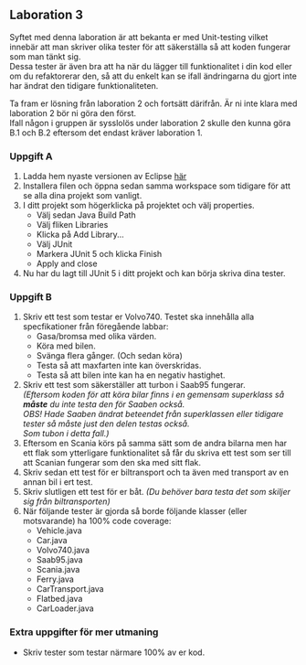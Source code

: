 ## Laboration 3

Syftet med denna laboration är att bekanta er med Unit-testing vilket innebär att man skriver olika tester 
för att säkerställa så att koden fungerar som man tänkt sig.<br> 
Dessa tester är även bra att ha när du lägger till funktionalitet i din kod eller om du refaktorerar den, så att du 
enkelt kan se ifall ändringarna du gjort inte har ändrat den tidigare funktionaliteten.<br>

Ta fram er lösning från laboration 2 och fortsätt därifrån. Är ni inte klara med laboration 2 bör ni göra den först.<br>
Ifall någon i gruppen är sysslolös under laboration 2 skulle den kunna göra B.1 och B.2 eftersom det endast kräver laboration 1.

### Uppgift A
1. Ladda hem nyaste versionen av Eclipse [här](https://www.eclipse.org/downloads/download.php?file=/oomph/epp/2018-12/R/eclipse-inst-win64.exe)
2. Installera filen och öppna sedan samma workspace som tidigare för att se alla dina projekt som vanligt.
3. I ditt projekt som högerklicka på projektet och välj properties.
    * Välj sedan Java Build Path 
    * Välj fliken Libraries
    * Klicka på Add Library...
    * Välj JUnit
    * Markera JUnit 5 och klicka Finish
    * Apply and close
4. Nu har du lagt till JUnit 5 i ditt projekt och kan börja skriva dina tester.

### Uppgift B
1. Skriv ett test som testar er Volvo740. Testet ska innehålla alla specfikationer från föregående labbar:
    * Gasa/bromsa med olika värden.
    * Köra med bilen.
    * Svänga flera gånger. (Och sedan köra)
    * Testa så att maxfarten inte kan överskridas.
    * Testa så att bilen inte kan ha en negativ hastighet.
2. Skriv ett test som säkerställer att turbon i Saab95 fungerar. <br>
*(Eftersom koden för att köra bilar finns i en gemensam superklass så __måste__ du inte testa den för Saaben också. <br>
OBS! Hade Saaben ändrat beteendet från superklassen eller tidigare tester så måste just den delen testas också. <br>
Som tubon i detta fall.)*
3. Eftersom en Scania körs på samma sätt som de andra bilarna men har ett flak som ytterligare funktionalitet så får du skriva ett test som ser till att Scanian fungerar som den ska med sitt flak.
4. Skriv sedan ett test för er biltransport och ta även med transport av en annan bil i ert test.
5. Skriv slutligen ett test för er båt. *(Du behöver bara testa det som skiljer sig från biltransporten)*
6. När följande tester är gjorda så borde följande klasser (eller motsvarande) ha 100% code coverage:
    * Vehicle.java
    * Car.java
    * Volvo740.java
    * Saab95.java
    * Scania.java
    * Ferry.java
    * CarTransport.java
    * Flatbed.java
    * CarLoader.java


### Extra uppgifter för mer utmaning
  * Skriv tester som testar närmare 100% av er kod.
